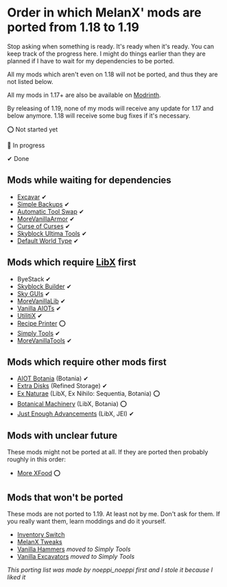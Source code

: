 # Order in which MelanX' mods are ported from 1.18 to 1.19

Stop asking when something is ready. It's ready when it's ready. You can keep track of the progress here. I might do things earlier than they are planned if I have to wait for my dependencies to be ported.

All my mods which aren't even on 1.18 will not be ported, and thus they are not listed below.

All my mods in 1.17+ are also be available on [Modrinth](https://modrinth.com/user/MelanX).

By releasing of 1.19, none of my mods will receive any update for 1.17 and below anymore. 1.18 will receive some bug fixes if it's necessary.

⭕ Not started yet

🔁 In progress

✔ Done

## Mods while waiting for dependencies
- [Excavar](https://www.curseforge.com/minecraft/mc-mods/excavar) ✔
- [Simple Backups](https://www.curseforge.com/minecraft/mc-mods/simple-backups) ✔
- [Automatic Tool Swap](https://www.curseforge.com/minecraft/mc-mods/automatic-tool-swap) ✔
- [MoreVanillaArmor](https://www.curseforge.com/minecraft/mc-mods/morevanillaarmor) ✔
- [Curse of Curses](https://www.curseforge.com/minecraft/mc-mods/curse-of-curses) ✔
- [Skyblock Ultima Tools](https://www.curseforge.com/minecraft/mc-mods/skyblock-ultima-tools) ✔
- [Default World Type](https://www.curseforge.com/minecraft/mc-mods/defaultworldtype) ✔

## Mods which require [LibX](https://github.com/ModdingX/LibX/tree/future "Progress of porting") first
- ByeStack ✔
- [Skyblock Builder](https://www.curseforge.com/minecraft/mc-mods/skyblock-builder) ✔
- [Sky GUIs](https://www.curseforge.com/minecraft/mc-mods/sky-guis) ✔
- [MoreVanillaLib](https://www.curseforge.com/minecraft/mc-mods/morevanillalib) ✔
- [Vanilla AIOTs](https://www.curseforge.com/minecraft/mc-mods/vanilla-aiots) ✔
- [UtilitiX](https://www.curseforge.com/minecraft/mc-mods/utilitix) ✔
- [Recipe Printer](https://www.curseforge.com/minecraft/mc-mods/recipe-printer) ⭕
- [Simply Tools](https://www.curseforge.com/minecraft/mc-mods/simply-tools) ✔
- [MoreVanillaTools](https://www.curseforge.com/minecraft/mc-mods/morevanillatools) ✔

## Mods which require other mods first
- [AIOT Botania](https://www.curseforge.com/minecraft/mc-mods/aiot-botania) (Botania) ✔
- [Extra Disks](https://www.curseforge.com/minecraft/mc-mods/extra-disks) (Refined Storage) ✔
- [Ex Naturae](https://www.curseforge.com/minecraft/mc-mods/ex-naturae) (LibX, Ex Nihilo: Sequentia, Botania) ⭕
- [Botanical Machinery](https://www.curseforge.com/minecraft/mc-mods/botanical-machinery) (LibX, Botania) ⭕
- [Just Enough Advancements](https://www.curseforge.com/minecraft/mc-mods/jea) (LibX, JEI) ✔

## Mods with unclear future

These mods might not be ported at all. If  they are ported then probably roughly in this order:

- [More XFood](https://www.curseforge.com/minecraft/mc-mods/morexfood) ⭕

## Mods that won't be ported

These mods are not ported to 1.19. At least not by me. Don't ask for them. If you really want them, learn moddings and do it yourself.

- [Inventory Switch](https://github.com/MelanX/InventorySwitch)
- [MelanX Tweaks](https://www.curseforge.com/minecraft/mc-mods/melanx-tweaks)
- [Vanilla Hammers](https://www.curseforge.com/minecraft/mc-mods/vanilla-hammers-forge) *moved to Simply Tools*
- [Vanilla Excavators](https://www.curseforge.com/minecraft/mc-mods/vanilla-excavators-forge) *moved to Simply Tools*


*This porting list was made by noeppi_noeppi first and I stole it because I liked it*
